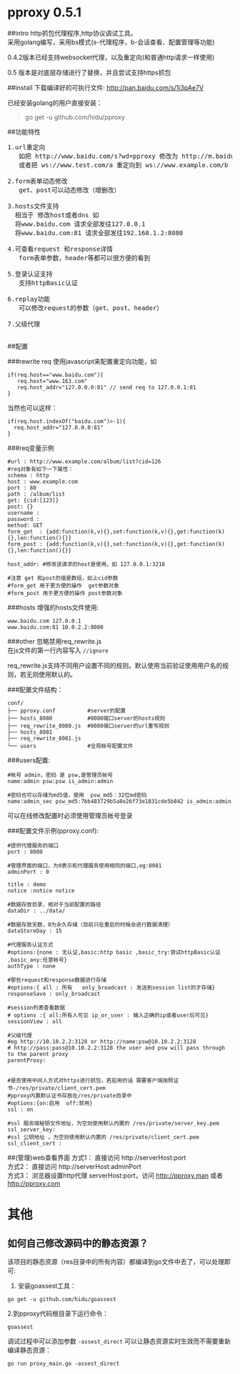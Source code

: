 pproxy 0.5.1
======
##intro
http抓包代理程序,http协议调试工具。  
采用golang编写，采用bs模式(s-代理程序，b-会话查看、配置管理等功能)  

0.4.2版本已经支持websocket代理，以及重定向(和普通http请求一样使用)  

0.5 版本是对底层存储进行了替换，并且尝试支持https抓包

##install
下载编译好的可执行文件: <http://pan.baidu.com/s/1i3pAe7V>  

已经安装golang的用户直接安装：  
>go get -u github.com/hidu/pproxy

##功能特性
<pre>
1.url重定向
   如把 http://www.baidu.com/s?wd=pproxy 修改为 http://m.baidu.com/s?wd=pproxy
   或者把 ws://www.test.com/a 重定向到 ws://www.example.com/b
   
2.form表单动态修改  
   get、post可以动态修改（增删改）  
   
3.hosts文件支持
  相当于 修改host或者dns 如  
  将www.baidu.com 请求全部发往127.0.0.1  
  将www.baidu.com:81 请求全部发往192.168.1.2:8080  
  
4.可查看request 和response详情
   form表单参数，header等都可以很方便的看到
   
5.登录认证支持
   支持httpBasic认证
   
6.replay功能
   可以修改request的参数（get、post、header）

7.父级代理
  
</pre>

##配置

###rewrite req
使用javascript来配置重定向功能，如
```
if(req.host=="www.baidu.com"){
   req.host="www.163.com"
   req.host_addr="127.0.0.0:81" // send req to 127.0.0.1:81
}
```
当然也可以这样：
```
if(req.host.indexOf("baidu.com")>-1){
  req.host_addr="127.0.0.0:81"
}
```

###req变量示例
```
#url : http://www.example.com/album/list?cid=126
#req对象有如下一下属性：
schema : http
host : www.example.com
port : 80
path : /album/list
get: {cid:[123]}
post: {}
username : 
password : 
method: GET
form_get  : {add:function(k,v){},set:function(k,v){},get:function(k){},len:function(){}} 
form_post : {add:function(k,v){},set:function(k,v){},get:function(k){},len:function(){}}

host_addr: #修改该请求的host是使用，如 127.0.0.1:3218

#注意 get 和post的值是数组，如上cid参数
#form_get 用于更方便的操作  get参数对象
#form_post 用于更方便的操作 post参数对象
```

###hosts
增强的hosts文件使用:
```
www.baidu.com 127.0.0.1
www.baidu.com:81 10.0.2.2:8080
```

###other
忽略禁用req_rewrite.js  
在js文件的第一行内容写入 ```//ignore```

req_rewrite.js支持不同用户设置不同的规则。默认使用当前验证使用用户名的规则，若无则使用默认的。  

###配置文件结构：
```
conf/
├── pproxy.conf          #server的配置
├── hosts_8080           #8080端口server的hosts规则
├── req_rewrite_8080.js  #8080端口server的url重写规则
├── hosts_8081
├── req_rewrite_8081.js
└── users                #全局帐号配置文件
```

###users配置:
```
#帐号 admin，密码 是 psw,是管理员帐号
name:admin psw:psw is_admin:admin

#密码也可以存储为md5值，使用  psw_md5：32位md密码
name:admin_sec psw_md5:7bb483729b5a8e26f73e1831cde5b842 is_admin:admin
```
可以在线修改配置时必须使用管理员帐号登录

###配置文件示例(pproxy.conf):
```
#提供代理服务的端口
port : 8080

#管理界面的端口，为0表示和代理服务使用相同的端口,eg:8081
adminPort : 0

title : demo
notice :notice notice

#数据存放目录，相对于当前配置的路径
dataDir : ../data/

#数据存放天数，0为永久存储（目前只在重启的时候会进行数据清理）
dataStoreDay : 15

#代理服务认证方式
#options:{none : 无认证,basic:http basic ,basic_try:尝试httpBasic认证 ,basic_any:任意帐号}
authType : none

#那些request和response数据进行存储
#options:{ all : 所有   only_broadcast : 发送到session list的才存储}
responseSave : only_broadcast

#session列表查看数据
# options :{ all:所有人可见 ip_or_user : 输入正确的ip或者user后可见}
sessionView : all

#父级代理
#eg http://10.10.2.2:3128 or http://name:psw@10.10.2.2:3128
# http://pass:pass@10.10.2.2:3128 the user and psw will pass through to the parent proxy
parentProxy:


#是否使用中间人方式对https进行抓包，若启用的话 需要客户端按照证书-/res/private/client_cert.pem
#pproxy内置默认证书存放在/res/private目录中
#options:{on:启用  off:禁用}
ssl : on

#ssl 服务端秘钥文件地址，为空则使用默认内置的 /res/private/server_key.pem
ssl_server_key: 
#ssl 公钥地址 ，为空则使用默认内置的 /res/private/client_cert.pem
ssl_client_cert :
```

##(管理)web查看界面
方式1： 直接访问 http://serverHost:port  
方式2： 直接访问 http://serverHost:adminPort  
方式3： 浏览器设置http代理 serverHost:port，访问 http://pproxy.man 或者 http://pproxy.com  

# 其他
## 如何自己修改源码中的静态资源？
该项目的静态资源（res目录中的所有内容）都编译到go文件中去了，可以处理即可:  
1. 安装goassest工具：
```
go get -u github.com/hidu/goassest
```
2.到pproxy代码根目录下运行命令：
```
goassest
```

调试过程中可以添加参数  `-assest_direct` 可以让静态资源实时生效而不需要重新编译静态资源：
```
go run proxy_main.go -assest_direct
```
